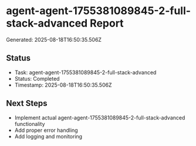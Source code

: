 # agent-agent-1755381089845-2-full-stack-advanced Report

Generated: 2025-08-18T16:50:35.506Z

## Status
- Task: agent-agent-1755381089845-2-full-stack-advanced
- Status: Completed
- Timestamp: 2025-08-18T16:50:35.506Z

## Next Steps
- Implement actual agent-agent-1755381089845-2-full-stack-advanced functionality
- Add proper error handling
- Add logging and monitoring
